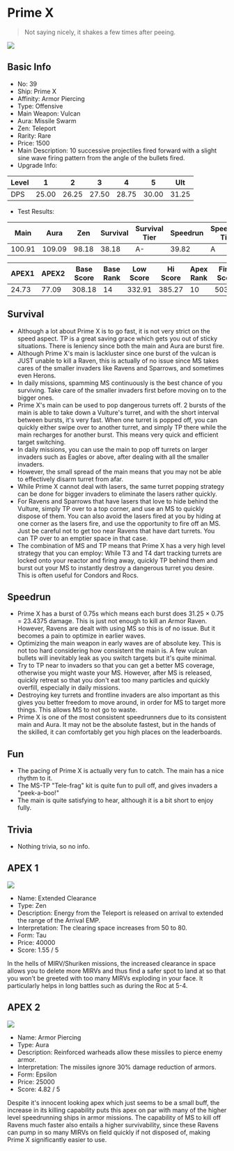 # Prime X

> Not saying nicely, it shakes a few times after peeing.

<img src="/ships/ship_39.png" style={{zoom:1}}/>

## Basic Info

- No: 39
- Ship: Prime X
- Affinity: Armor Piercing
- Type: Offensive
- Main Weapon: Vulcan
- Aura: Missile Swarm
- Zen: Teleport
- Rarity: Rare
- Price: 1500
- Main Description: 10 successive projectiles fired forward with a slight sine wave firing pattern from the angle of the bullets fired.
- Upgrade Info: 

| Level | 1 | 2 | 3 | 4 | 5 | Ult |
|--|--|--|--|--|--|--|
| DPS | 25.00 | 26.25 | 27.50 | 28.75 | 30.00 | 31.25 |

- Test Results: 

| Main | Aura | Zen | Survival | Survival Tier | Speedrun | Speedrun Tier | Fun | Fun Tier |
|--|--|--|--|--|--|--|--|--|
| 100.91 | 109.09 | 98.18 | 38.18 | A- | 39.82 | A | 39.82 | A |

| APEX1 | APEX2 | Base Score | Base Rank | Low Score | Hi Score | Apex Rank | Final Score | FinalRank |
|--|--|--|--|--|--|--|--|--|
| 24.73 | 77.09 | 308.18 | 14 | 332.91 | 385.27 | 10 | 503.09 | 11 |

## Survival

- Although a lot about Prime X is to go fast, it is not very strict on the speed aspect. TP is a great saving grace which gets you out of sticky situations. There is leniency since both the main and Aura are burst fire.
- Although Prime X's main is lackluster since one burst of the vulcan is JUST unable to kill a Raven, this is actually of no issue since MS takes cares of the smaller invaders like Ravens and Sparrows, and sometimes even Herons.
- In daily missions, spamming MS continuously is the best chance of you surviving. Take care of the smaller invaders first before moving on to the bigger ones.
- Prime X's main can be used to pop dangerous turrets off. 2 bursts of the main is able to take down a Vulture's turret, and with the short interval between bursts, it's very fast. When one turret is popped off, you can quickly either swipe over to another turret, and simply TP there while the main recharges for another burst. This means very quick and efficient target switching.
- In daily missions, you can use the main to pop off turrets on larger invaders such as Eagles or above, after dealing with all the smaller invaders.
- However, the small spread of the main means that you may not be able to effectively disarm turret from afar.
- While Prime X cannot deal with lasers, the same turret popping strategy can be done for bigger invaders to eliminate the lasers rather quickly.
- For Ravens and Sparrows that have lasers that love to hide behind the Vulture, simply TP over to a top corner, and use an MS to quickly dispose of them. You can also avoid the lasers fired at you by hiding at one corner as the lasers fire, and use the opportunity to fire off an MS. Just be careful not to get too near Ravens that have dart turrets. You can TP over to an emptier space in that case.
- The combination of MS and TP means that Prime X has a very high level strategy that you can employ: While T3 and T4 dart tracking turrets are locked onto your reactor and firing away, quickly TP behind them and burst out your MS to instantly destroy a dangerous turret you desire. This is often useful for Condors and Rocs.

## Speedrun

- Prime X has a burst of 0.75s which means each burst does 31.25 × 0.75 = 23.4375 damage. This is just not enough to kill an Armor Raven. However, Ravens are dealt with using MS so this is of no issue. But it becomes a pain to optimize in earlier waves.
- Optimizing the main weapon in early waves are of absolute key. This is not too hard considering how consistent the main is. A few vulcan bullets will inevitably leak as you switch targets but it's quite minimal.
- Try to TP near to invaders so that you can get a better MS coverage, otherwise you might waste your MS. However, after MS is released, quickly retreat so that you don't eat too many particles and quickly overfill, especially in daily missions.
- Destroying key turrets and frontline invaders are also important as this gives you better freedom to move around, in order for MS to target more things. This allows MS to not go to waste.
- Prime X is one of the most consistent speedrunners due to its consistent main and Aura. It may not be the absolute fastest, but in the hands of the skilled, it can comfortably get you high places on the leaderboards.

## Fun

- The pacing of Prime X is actually very fun to catch. The main has a nice rhythm to it.
- The MS-TP "Tele-frag" kit is quite fun to pull off, and gives invaders a "peek-a-boo!"
- The main is quite satisfying to hear, although it is a bit short to enjoy fully.

## Trivia

- Nothing trivia, so no info.

## APEX 1

<img src="/ships/ship_39_apex_1.png" style={{zoom:1}}/>

- Name: Extended Clearance
- Type: Zen
- Description: Energy from the Teleport is released on arrival to extended the range of the Arrival EMP.
- Interpretation: The clearing space increases from 50 to 80.
- Form: Tau
- Price: 40000
- Score: 1.55 / 5

In the hells of MIRV/Shuriken missions, the increased clearance in space allows you to delete more MIRVs and thus find a safer spot to land at so that you won’t be greeted with too many MIRVs exploding in your face. It particularly helps in long battles such as during the Roc at 5-4.

## APEX 2

<img src="/ships/ship_39_apex_2.png" style={{zoom:1}}/>

- Name: Armor Piercing
- Type: Aura
- Description: Reinforced warheads allow these missiles to pierce enemy armor.
- Interpretation: The missiles ignore 30% damage reduction of armors.
- Form: Epsilon
- Price: 25000
- Score: 4.82 / 5

Despite it's innocent looking apex which just seems to be a small buff, the increase in its killing capability puts this apex on par with many of the higher level speedrunning ships in armor missions. The capability of MS to kill off Ravens much faster also entails a higher survivability, since these Ravens can pump in so many MIRVs on field quickly if not disposed of, making Prime X significantly easier to use.

